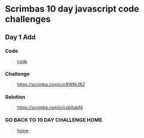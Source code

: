 # Scrimbas 10 day javascript code challenges

## Day 1 Add

### Code
> [code](./index.js)

### Challenge
> https://scrimba.com/c/c6W8k7A2

### Solution
> https://scrimba.com/c/cybGabf4

### GO BACK TO 10 DAY CHALLENGE HOME
> [home](../readme.md)